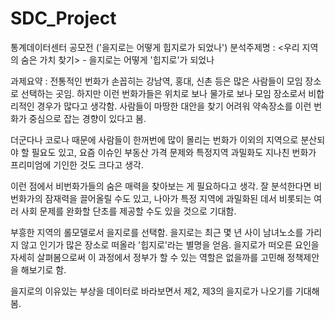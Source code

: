 # SDC_Project
통계데이터센터 공모전 ('을지로는 어떻게 힙지로가 되었나') 
 분석주제명 : <우리 지역의 숨은 가치 찾기> - 을지로는 어떻게 '힙지로'가 되었나 

과제요약 : 전통적인 번화가 손꼽히는 강남역, 홍대, 신촌 등은 많은 사람들이 모임 장소로 선택하는 곳임. 하지만 이런 번화가들은 위치로 보나 물가로 보나 모임 장소로서 비합리적인 경우가 많다고 생각함. 사람들이 마땅한 대안을 찾기 어려워 약속장소를 이런 번화가 중심으로 잡는 경향이 있다고 봄. 

 더군다나 코로나 때문에 사람들이 한꺼번에 많이 몰리는 번화가 이외의 지역으로 분산되야 할 필요도 있고, 요즘 이슈인 부동산 가격 문제와 특정지역 과밀화도 지나친 번화가 프리미엄에 기인한 것도 크다고 생각.
 
 이런 점에서 비번화가들의 숨은 매력을  찾아보는 게 필요하다고 생각. 잘 분석한다면 비번화가의 잠재력을 끌어올릴 수도 있고, 나아가 특정 지역에 과밀화된 데서 비롯되는 여러 사회 문제를 완화할 단초를 제공할 수도 있을 것으로 기대함.

 부흥한 지역의 롤모델로서 을지로를 선택함. 을지로는 최근 몇 년 사이 남녀노소를 가리지 않고 인기가 많은 장소로 떠올라 '힙지로'라는 별명을 얻음. 을지로가 떠오른 요인을 자세히 살펴봄으로써 이 과정에서 정부가 할 수 있는 역할은 없을까를 고민해 정책제안을 해보기로 함.

 을지로의 이유있는 부상을 데이터로 바라보면서 제2, 제3의 을지로가 나오기를 기대해봄.
